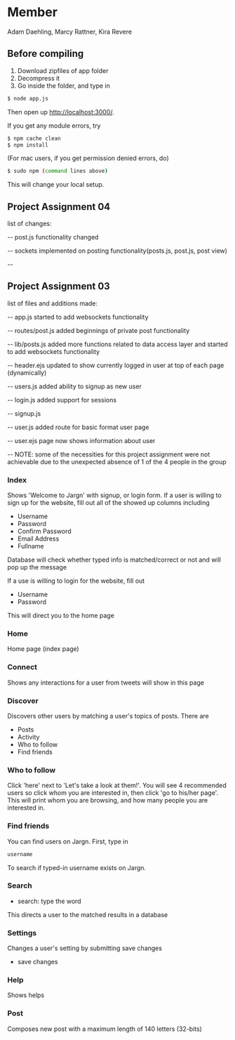 # Member
Adam Daehling, Marcy Rattner, Kira Revere

## Before compiling
1) Download zipfiles of app folder
2) Decompress it
3) Go inside the folder, and type in
```sh
$ node app.js
```
Then open up [http://localhost:3000/](localhost:3000).

If you get any module errors, try
```sh
$ npm cache clean
$ npm install
```
(For mac users, if you get permission denied errors, do)
```sh
$ sudo npm (command lines above)
```
This will change your local setup.

## Project Assignment 04
list of changes:

-- post.js functionality changed

-- sockets implemented on posting functionality(posts.js, post.js, post view)

-- 

## Project Assignment 03

list of files and additions made:

-- app.js started to add websockets functionality

-- routes/post.js added beginnings of private post functionality

-- lib/posts.js added more functions related to data access layer and started to add websockets functionality

-- header.ejs updated to show currently logged in user at top of each page (dynamically)

-- users.js added ability to signup as new user

-- login.js added support for sessions

-- signup.js

-- user.js added route for basic format user page

-- user.ejs page now shows information about user

-- NOTE: some of the necessities for this project assignment were not achievable due to the unexpected absence of 1 of the 4 people in the group

### Index
Shows 'Welcome to Jargn' with signup, or login form.
If a user is willing to sign up for the website, fill out all of the showed up columns including

* Username
* Password
* Confirm Password
* Email Address
* Fullname

Database will check whether typed info is matched/correct or not and will pop up the message

If a use is willing to login for the website, fill out

* Username
* Password

This will direct you to the home page

### Home
Home page (index page)

### Connect
Shows any interactions for a user from tweets will show in this page

### Discover
Discovers other users by matching a user's topics of posts. There are

* Posts
* Activity
* Who to follow
* Find friends

### Who to follow
Click 'here' next to 'Let's take a look at them!'.
You will see 4 recommended users so click whom you are interested in, then click 'go to his/her page'.
This will print whom you are browsing, and how many people you are interested in.


### Find friends
You can find users on Jargn. First, type in 
```sh
username
```
To search if typed-in username exists on Jargn.


### Search
* search: type the word

This directs a user to the matched results in a database

### Settings
Changes a user's setting by submitting save changes

* save changes

### Help
Shows helps

### Post
Composes new post with a maximum length of 140 letters (32-bits)
